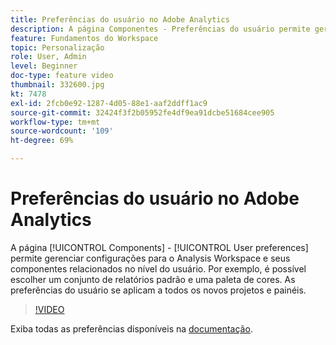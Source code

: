 ```yaml
---
title: Preferências do usuário no Adobe Analytics
description: A página Componentes - Preferências do usuário permite gerenciar configurações para o Analysis Workspace e seus componentes relacionados no nível do usuário. Por exemplo, é possível escolher um conjunto de relatórios padrão e uma paleta de cores. As preferências do usuário se aplicam a todos os novos projetos e painéis.
feature: Fundamentos do Workspace
topic: Personalização
role: User, Admin
level: Beginner
doc-type: feature video
thumbnail: 332600.jpg
kt: 7478
exl-id: 2fcb0e92-1287-4d05-88e1-aaf2ddff1ac9
source-git-commit: 32424f3f2b05952fe4df9ea91dcbe51684cee905
workflow-type: tm+mt
source-wordcount: '109'
ht-degree: 69%

---
```


# Preferências do usuário no Adobe Analytics

A página [!UICONTROL Components] - [!UICONTROL User preferences] permite gerenciar configurações para o Analysis Workspace e seus componentes relacionados no nível do usuário. Por exemplo, é possível escolher um conjunto de relatórios padrão e uma paleta de cores. As preferências do usuário se aplicam a todos os novos projetos e painéis.

>[!VIDEO](https://video.tv.adobe.com/v/332600/?quality=12&learn=on)

Exiba todas as preferências disponíveis na [documentação](https://experienceleague.adobe.com/docs/analytics/analyze/analysis-workspace/user-preferences.html).
